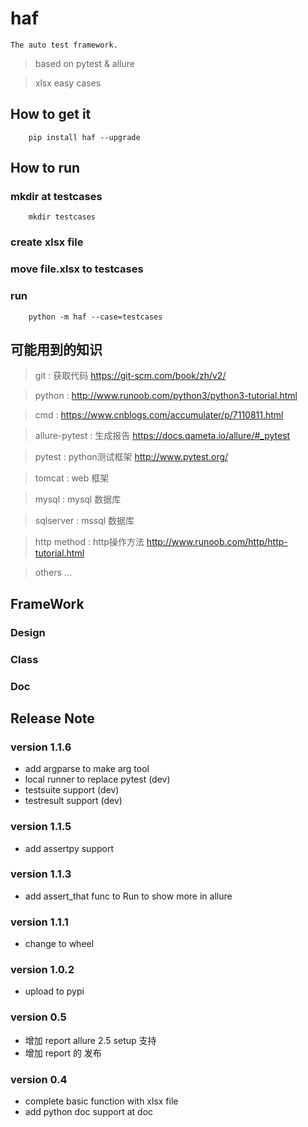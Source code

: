 # haf

    The auto test framework. 

> based on pytest & allure

> xlsx easy cases

## How to get it

```shell
    pip install haf --upgrade
```

## How to run

### mkdir at testcases

```shell
    mkdir testcases
```

### create xlsx file 

### move file.xlsx to testcases

### run 

```shell
    python -m haf --case=testcases
```

## 可能用到的知识

> git : 获取代码 https://git-scm.com/book/zh/v2/

> python : http://www.runoob.com/python3/python3-tutorial.html

> cmd : https://www.cnblogs.com/accumulater/p/7110811.html

> allure-pytest : 生成报告 https://docs.qameta.io/allure/#_pytest

> pytest : python测试框架 http://www.pytest.org/

> tomcat : web 框架

> mysql : mysql 数据库

> sqlserver : mssql 数据库

> http method : http操作方法 http://www.runoob.com/http/http-tutorial.html

> others ... 



## FrameWork 

### Design

### Class

### Doc

## Release Note

### version 1.1.6

* add argparse to make arg tool
* local runner to replace pytest (dev)
* testsuite support (dev)
* testresult support (dev)

### version 1.1.5

* add assertpy support

### version 1.1.3

* add assert_that func to Run to show more in allure

### version 1.1.1

* change to wheel 

### version 1.0.2

* upload to pypi

### version 0.5

* 增加 report allure 2.5 setup 支持
* 增加 report 的 发布


### version 0.4

* complete basic function with xlsx file 
* add python doc support at doc 